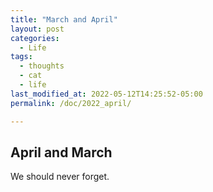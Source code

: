 ```yaml
---
title: "March and April"
layout: post
categories:
  - Life
tags:
  - thoughts
  - cat
  - life
last_modified_at: 2022-05-12T14:25:52-05:00
permalink: /doc/2022_april/

---
```


## April and March
We should never forget.